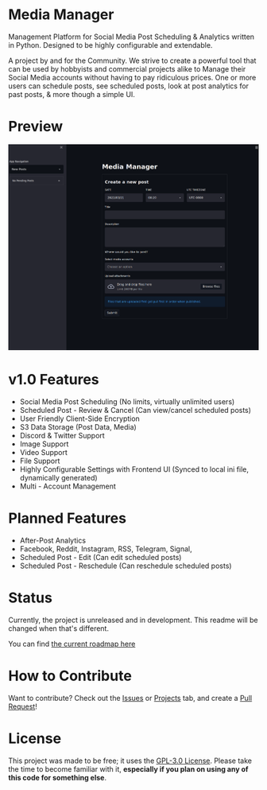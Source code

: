 # Media Manager
Management Platform for Social Media Post Scheduling & Analytics written in Python. Designed to be highly configurable and extendable.

A project by and for the Community. We strive to create a powerful tool that can be used by hobbyists and commercial projects alike to Manage their Social Media accounts without having to pay ridiculous prices. One or more users can schedule posts, see scheduled posts, look at post analytics for past posts, & more though a simple UI. 

# Preview

<img src="wiki/img/Media-Manager.png"></img>

# v1.0 Features

* Social Media Post Scheduling (No limits, virtually unlimited users) 
* Scheduled Post - Review & Cancel (Can view/cancel scheduled posts)
* User Friendly Client-Side Encryption 
* S3 Data Storage (Post Data, Media)
* Discord & Twitter Support
* Image Support
* Video Support
* File Support
* Highly Configurable Settings with Frontend UI (Synced to local ini file, dynamically generated)
* Multi - Account Management


# Planned Features
* After-Post Analytics
* Facebook, Reddit, Instagram, RSS, Telegram, Signal, 
* Scheduled Post - Edit (Can edit scheduled posts)
* Scheduled Post - Reschedule (Can reschedule scheduled posts)


# Status
Currently, the project is unreleased and in development. This readme will be changed when that's different. 

You can find [the current roadmap here](https://github.com/Visualistic-Studios/Media-Manager/projects/1)

# How to Contribute
Want to contribute? Check out the [Issues](https://github.com/Visualistic-Studios/Media-Manager/issues) or [Projects](https://github.com/Visualistic-Studios/Media-Manager/projects) tab, and create a [Pull Request](https://github.com/Visualistic-Studios/Media-Manager/pulls)! 

# License 

This project was made to be free; it uses the [GPL-3.0 License](https://github.com/Visualistic-Studios/Media-Manager/blob/main/LICENSE). Please take the time to become familiar with it, **especially if you plan on using any of this code for something else**. 



